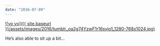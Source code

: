 ```yaml
---
date: "2016-07-09"
---
```


[![yo yo]({{ site.baseurl }}/assets/images/2016/tumblr_oa2g74YzwF1r16syio1_1280-768x1024.jpg)](https://mananamanana.com/ohpiglet/wp-content/uploads/2016/07/tumblr_oa2g74YzwF1r16syio1_1280.jpg)

He’s also able to sit up a bit…
